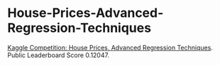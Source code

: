 # House-Prices-Advanced-Regression-Techniques
[Kaggle Competition: House Prices, Advanced Regression Techniques](https://www.kaggle.com/c/house-prices-advanced-regression-techniques). Public Leaderboard Score 0.12047.
